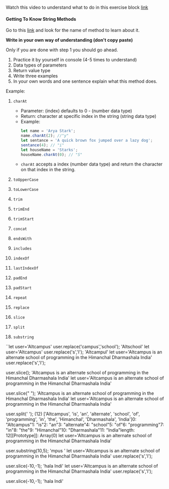 Watch this video to understand what to do in this exercise block [link](https://www.youtube.com/watch?v=zGpplZj4zY0&feature=youtu.be)

#### Getting To Know String Methods

Go to this [link](https://developer.mozilla.org/en-US/docs/Web/JavaScript/Reference/Global_Objects/String) and look for the name of method to learn about it.

**Write in your own way of understanding (don't copy paste)**

Only if you are done with step 1 you should go ahead.

1. Practice it by yourself in console (4-5 times to understand)
2. Data types of parameters
3. Return value type
4. Write three examples
5. In your own words and one sentence explain what this method does.

Example:

1. `charAt`

   - Parameter: (index) defaults to 0 - (number data type)
   - Return: character at specific index in the string (string data type)
   - Example:
     ```js
     let name = 'Arya Stark';
     name.charAt(2); //"y"
     let sentance = 'A quick brown fox jumped over a lazy dog';
     sentance(4); // "i"
     let houseName = 'Starks';
     houseName.charAt(0); // "S"
     ```
   - `charAt` accepts a index (number data type) and return the character on that index in the string.

2. `toUpperCase`
3. `toLowerCase`
4. `trim`
5. `trimEnd`
6. `trimStart`
7. `concat`
8. `endsWith`
9. `includes`
10. `indexOf`
11. `lastIndexOf`
12. `padEnd`
13. `padStart`
14. `repeat`
15. `replace`
16. `slice`
17. `split`
18. `substring`


``let user='Altcampus'
user.replace('campus','school');
'Altschool'
let user='Altcampus'
user.replace('s','l');
'Altcampul'
let user='Altcampus is an alternate school of programming in the Himanchal Dharmashala India'
user.replace('s','l');

user.slice();
'Altcampus is an alternate school of programming in the Himanchal Dharmashala India'
let user='Altcampus is an alternate school of programming in the Himanchal Dharmashala India'

user.slice(" ");
'Altcampus is an alternate school of programming in the Himanchal Dharmashala India'
let user='Altcampus is an alternate school of programming in the Himanchal Dharmashala India'

user.split(' ');
(12) ['Altcampus', 'is', 'an', 'alternate', 'school', 'of', 'programming', 'in', 'the', 'Himanchal', 'Dharmashala', 'India']0: "Altcampus"1: "is"2: "an"3: "alternate"4: "school"5: "of"6: "programming"7: "in"8: "the"9: "Himanchal"10: "Dharmashala"11: "India"length: 12[[Prototype]]: Array(0)
let user='Altcampus is an alternate school of programming in the Himanchal Dharmashala India'

user.substring(10,5);
'mpus '
let user='Altcampus is an alternate school of programming in the Himanchal Dharmashala India'
user.replace('s','l');

user.slice(-10,-1);
'hala Indi'
let user='Altcampus is an alternate school of programming in the Himanchal Dharmashala India'
user.replace('s','l');

user.slice(-10,-1);
'hala Indi'

